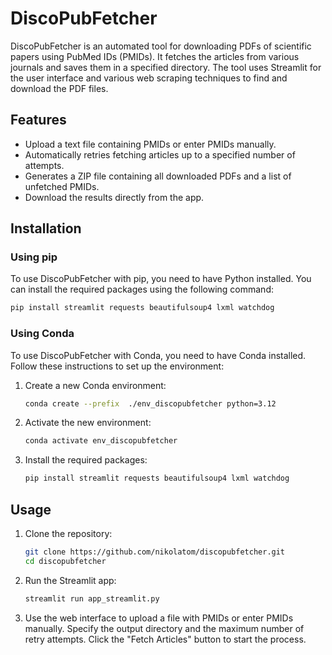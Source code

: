 
# DiscoPubFetcher

DiscoPubFetcher is an automated tool for downloading PDFs of scientific papers using PubMed IDs (PMIDs). It fetches the articles from various journals and saves them in a specified directory. The tool uses Streamlit for the user interface and various web scraping techniques to find and download the PDF files.

## Features
- Upload a text file containing PMIDs or enter PMIDs manually.
- Automatically retries fetching articles up to a specified number of attempts.
- Generates a ZIP file containing all downloaded PDFs and a list of unfetched PMIDs.
- Download the results directly from the app.

## Installation

### Using pip

To use DiscoPubFetcher with pip, you need to have Python installed. You can install the required packages using the following command:

```bash
pip install streamlit requests beautifulsoup4 lxml watchdog
```

### Using Conda

To use DiscoPubFetcher with Conda, you need to have Conda installed. Follow these instructions to set up the environment:

1. Create a new Conda environment:

    ```bash
    conda create --prefix  ./env_discopubfetcher python=3.12
    ```

2. Activate the new environment:

    ```bash
    conda activate env_discopubfetcher
    ```

3. Install the required packages:

    ```bash
    pip install streamlit requests beautifulsoup4 lxml watchdog
    ```

## Usage

1. Clone the repository:

    ```bash
    git clone https://github.com/nikolatom/discopubfetcher.git
    cd discopubfetcher
    ```

2. Run the Streamlit app:

    ```bash
    streamlit run app_streamlit.py
    ```

3. Use the web interface to upload a file with PMIDs or enter PMIDs manually. Specify the output directory and the maximum number of retry attempts. Click the "Fetch Articles" button to start the process.


